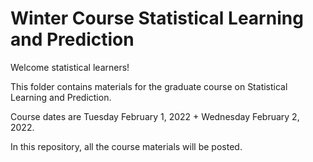 Winter Course Statistical Learning and Prediction
========================================================

Welcome statistical learners!

This folder contains materials for the graduate course on Statistical Learning and Prediction.

Course dates are Tuesday February 1, 2022 + Wednesday February 2, 2022.

In this repository, all the course materials will be posted.

